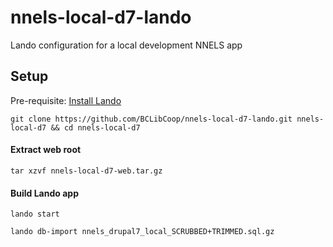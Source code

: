 # nnels-local-d7-lando
Lando configuration for a local development NNELS app

## Setup ##

Pre-requisite: [Install Lando](https://docs.lando.dev/basics/installation.html)

`git clone https://github.com/BCLibCoop/nnels-local-d7-lando.git nnels-local-d7 && cd nnels-local-d7`

#### Extract web root ####
`tar xzvf nnels-local-d7-web.tar.gz`

#### Build Lando app ####
`lando start`

`lando db-import nnels_drupal7_local_SCRUBBED+TRIMMED.sql.gz`
